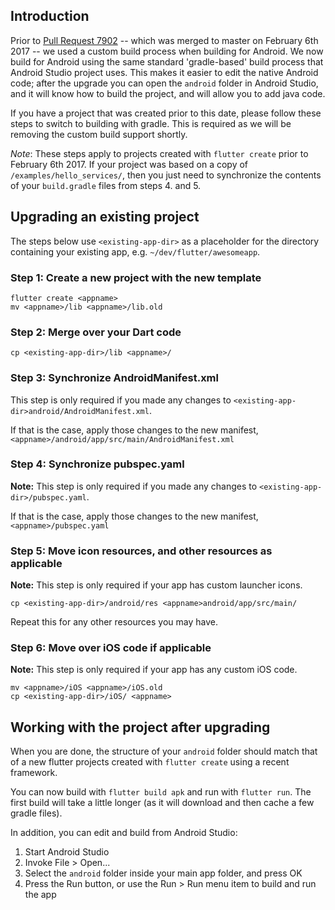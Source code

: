 ## Introduction

Prior to [Pull Request 7902](https://github.com/flutter/flutter/pull/7902) -- which was merged to master on February 6th 2017 -- we used a custom build process when building for Android. We now build for Android using the same standard 'gradle-based' build process that Android Studio project uses. This makes it easier to edit the native Android code; after the upgrade you can open the `android` folder in Android Studio, and it will know how to build the project, and will allow you to add java code.

If you have a project that was created prior to this date, please follow these steps to switch to building with gradle. This is required as we will be removing the custom build support shortly.

*Note*: These steps apply to projects created with `flutter create` prior to February 6th 2017. If your project was based on a copy of `/examples/hello_services/`, then you just need to synchronize the contents of your `build.gradle` files from steps 4. and 5.

## Upgrading an existing project

The steps below use `<existing-app-dir>` as a placeholder for the directory containing your existing app, e.g. `~/dev/flutter/awesomeapp`.

### Step 1: Create a new project with the new template

```
flutter create <appname>
mv <appname>/lib <appname>/lib.old
```

### Step 2: Merge over your Dart code

```
cp <existing-app-dir>/lib <appname>/
```

### Step 3: Synchronize AndroidManifest.xml

This step is only required if you made any changes to `<existing-app-dir>android/AndroidManifest.xml`.

If that is the case, apply those changes to the new manifest, `<appname>/android/app/src/main/AndroidManifest.xml` 

### Step 4: Synchronize pubspec.yaml

**Note:** This step is only required if you made any changes to `<existing-app-dir>/pubspec.yaml`.

If that is the case, apply those changes to the new manifest, `<appname>/pubspec.yaml` 

### Step 5: Move icon resources, and other resources as applicable

**Note:** This step is only required if your app has custom launcher icons.

```
cp <existing-app-dir>/android/res <appname>android/app/src/main/
```

Repeat this for any other resources you may have.

### Step 6: Move over iOS code if applicable

**Note:** This step is only required if your app has any custom iOS code.

```
mv <appname>/iOS <appname>/iOS.old
cp <existing-app-dir>/iOS/ <appname>
```

## Working with the project after upgrading

When you are done, the structure of your `android` folder should match that of a new flutter projects created with `flutter create` using a recent framework.

You can now build with `flutter build apk` and run with `flutter run`. The first build will take a little longer (as it will download and then cache a few gradle files).

In addition, you can edit and build from Android Studio:

1. Start Android Studio
1. Invoke File > Open...
1. Select the `android` folder inside your main app folder, and press OK
1. Press the Run button, or use the Run > Run menu item to build and run the app